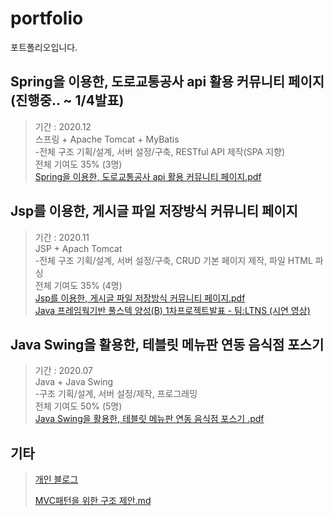 # portfolio
포트폴리오입니다.

Spring을 이용한, 도로교통공사 api 활용 커뮤니티 페이지(진행중.. ~ 1/4발표)
-------
>기간 : 2020.12   
>스프링 + Apache Tomcat + MyBatis   
>-전체 구조 기획/설계, 서버 설정/구축, RESTful API 제작(SPA 지향)   
>전체 기여도 35% (3명)   
>[Spring을 이용한, 도로교통공사 api 활용 커뮤니티 페이지.pdf](https://github.com/markhong93/portfolio/blob/main/Spring%EC%9D%84%20%EC%9D%B4%EC%9A%A9%ED%95%9C%2C%20%EB%8F%84%EB%A1%9C%EA%B5%90%ED%86%B5%EA%B3%B5%EC%82%AC%20api%20%ED%99%9C%EC%9A%A9%20%EC%BB%A4%EB%AE%A4%EB%8B%88%ED%8B%B0%20%ED%8E%98%EC%9D%B4%EC%A7%80/Spring%EC%9D%84%20%EC%9D%B4%EC%9A%A9%ED%95%9C%2C%20%EB%8F%84%EB%A1%9C%EA%B5%90%ED%86%B5%EA%B3%B5%EC%82%AC%20api%20%ED%99%9C%EC%9A%A9%20%EC%BB%A4%EB%AE%A4%EB%8B%88%ED%8B%B0%20%ED%8E%98%EC%9D%B4%EC%A7%80.pdf)   


Jsp를 이용한, 게시글 파일 저장방식 커뮤니티 페이지
-------
>기간 : 2020.11   
>JSP + Apach Tomcat   
>-전체 구조 기획/설계, 서버 설정/구축, CRUD 기본 페이지 제작, 파일 HTML 파싱   
>전체 기여도 35% (4명)   
>[Jsp를 이용한, 게시글 파일 저장방식 커뮤니티 페이지.pdf](https://github.com/markhong93/portfolio/blob/main/Jsp%EB%A5%BC%20%EC%9D%B4%EC%9A%A9%ED%95%9C%2C%20%EA%B2%8C%EC%8B%9C%EA%B8%80%20%ED%8C%8C%EC%9D%BC%20%EC%A0%80%EC%9E%A5%EB%B0%A9%EC%8B%9D%20%EC%BB%A4%EB%AE%A4%EB%8B%88%ED%8B%B0%20%ED%8E%98%EC%9D%B4%EC%A7%80/Jsp%EB%A5%BC%20%EC%9D%B4%EC%9A%A9%ED%95%9C%2C%20%EA%B2%8C%EC%8B%9C%EA%B8%80%20%ED%8C%8C%EC%9D%BC%20%EC%A0%80%EC%9E%A5%EB%B0%A9%EC%8B%9D%20%EC%BB%A4%EB%AE%A4%EB%8B%88%ED%8B%B0%20%ED%8E%98%EC%9D%B4%EC%A7%80.pdf)   
>[Java 프레임웍기반 풀스텍 양성(B) 1차프로젝트발표 - 팀:LTNS (시연 영상)](https://www.youtube.com/watch?v=tLHih5xjFKA)   
   

Java Swing을 활용한, 테블릿 메뉴판 연동 음식점 포스기 
--------
>기간 : 2020.07   
>Java + Java Swing   
>-구조 기획/설계, 서버 설정/제작, 프로그래밍   
>전체 기여도 50% (5명)   
>[Java Swing을 활용한, 테블릿 메뉴판 연동 음식점 포스기
.pdf](https://github.com/markhong93/portfolio/blob/main/Java%20Swing%EC%9D%84%20%ED%99%9C%EC%9A%A9%ED%95%9C%20%ED%85%8C%EB%B8%94%EB%A6%BF%20%EB%A9%94%EB%89%B4%ED%8C%90%20%EC%97%B0%EB%8F%99%20%EC%9D%8C%EC%8B%9D%EC%A0%90%20%ED%8F%AC%EC%8A%A4%EA%B8%B0/Java%20Swing%EC%9D%84%20%ED%99%9C%EC%9A%A9%ED%95%9C%20%ED%85%8C%EB%B8%94%EB%A6%BF%20%EB%A9%94%EB%89%B4%ED%8C%90%20%EC%97%B0%EB%8F%99%20%EC%9D%8C%EC%8B%9D%EC%A0%90%20%ED%8F%AC%EC%8A%A4%EA%B8%B0.pdf)   
   
   
   
기타
--------
>[개인 블로그](https://blog.naver.com/markhong93)   
>  
>[MVC패턴을 위한 구조 제안.md](https://github.com/markhong93/portfolio/blob/main/MVC_Pattern/MVC%ED%8C%A8%ED%84%B4%EC%9D%84%20%EC%9C%84%ED%95%9C%20%EA%B5%AC%EC%A1%B0%20%EC%A0%9C%EC%95%88.md)   
